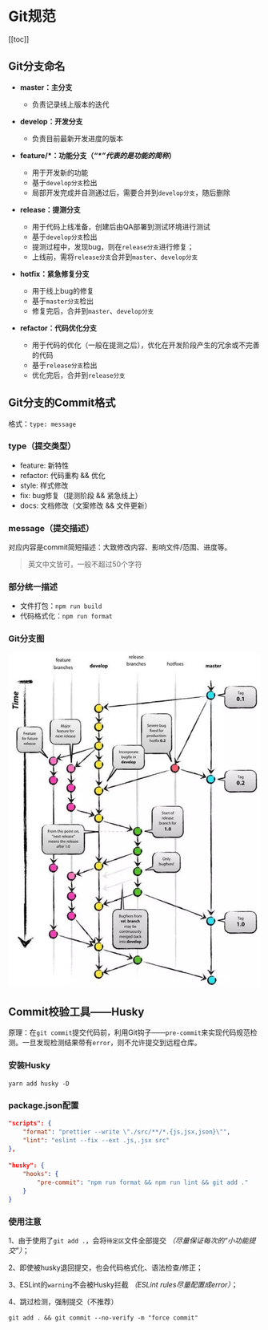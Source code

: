 # Git规范

[[toc]]

## Git分支命名
 - **master：主分支**
    - 负责记录线上版本的迭代

 - **develop：开发分支**
    - 负责目前最新开发进度的版本

 - **feature/\*：功能分支（*“\*”代表的是功能的简称*）**
    - 用于开发新的功能
    - 基于`develop分支`检出
    - 局部开发完成并自测通过后，需要合并到`develop分支`，随后删除

 - **release：提测分支**
    - 用于代码上线准备，创建后由QA部署到测试环境进行测试
    - 基于`develop分支`检出
    - 提测过程中，发现bug，则在`release分支`进行修复；
    - 上线前，需将`release分支`合并到`master`、`develop分支`

 - **hotfix：紧急修复分支**
    - 用于线上bug的修复
    - 基于`master分支`检出
    - 修复完后，合并到`master`、`develop分支`

 - **refactor：代码优化分支**
    - 用于代码的优化（一般在提测之后），优化在开发阶段产生的冗余或不完善的代码
    - 基于`release分支`检出
    - 优化完后，合并到`release分支`

## Git分支的Commit格式
格式：`type: message`

### type（提交类型）
 - feature: 新特性
 - refactor: 代码重构 && 优化
 - style: 样式修改
 - fix: bug修复（提测阶段 && 紧急线上）
 - docs: 文档修改（文案修改 && 文件更新）

### message（提交描述）
对应内容是commit简短描述：大致修改内容、影响文件/范围、进度等。
 > 英文中文皆可，一般不超过50个字符

### 部分统一描述
 - 文件打包：`npm run build`
 - 代码格式化：`npm run format`

### Git分支图
![alt](./img/git-branch.jpg)

## Commit校验工具——Husky
原理：在`git commit`提交代码前，利用Git钩子——`pre-commit`来实现代码规范检测。一旦发现检测结果带有`error`，则不允许提交到远程仓库。

### 安装Husky
    yarn add husky -D

### package.json配置
```json
"scripts": {
    "format": "prettier --write \"./src/**/*.{js,jsx,json}\"",
    "lint": "eslint --fix --ext .js,.jsx src"
},

"husky": {
    "hooks": {
        "pre-commit": "npm run format && npm run lint && git add ."
    }
}
```

### 使用注意
 1、由于使用了`git add .`，会将`待定区`文件全部提交 *（尽量保证每次的“小功能提交”）*；

 2、即使被husky退回提交，也会代码格式化、语法检查/修正；

 3、ESLint的`warning`不会被Husky拦截 *（ESLint rules尽量配置成error）*；

 4、跳过检测，强制提交（不推荐）

    git add . && git commit --no-verify -m "force commit"